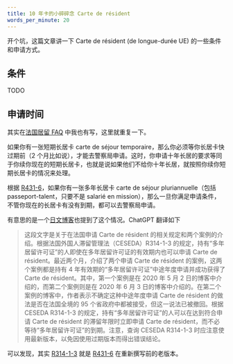 ```yaml
---
title: 10 年卡的小碎碎念 Carte de résident
words_per_minute: 20
---
```


开个坑，这篇文章讲一下 Carte de résident (de longue-durée UE) 的一些条件和申请方式。

## 条件

TODO

## 申请时间

其实在[法国居留 FAQ](/tds/faq/) 中我也有写，这里就重复一下。

如果你有一张短期长居卡 carte de séjour temporaire，那么你必须等你长居卡快过期前（2 个月比如说），才能去警察局申请。这时，你申请十年长居的要求等同于你续你现在的短期长居卡，也就是说如果他们不给你十年长居，就按照你续你短期长居卡的情况来处理。

根据 [R431-6](https://www.legifrance.gouv.fr/codes/article_lc/LEGIARTI000042806996)，如果你有一张多年长居卡 carte de séjour pluriannuelle（包括 passeport-talent，只要不是 salarié en mission），那么一旦你满足申请条件，不管你现在的长居卡有没有到期，都可以去警察局申请。

有意思的是一个[日文博客](http://okamotohirotugu.blog130.fc2.com/blog-entry-1164.html)也提到了这个情况。ChatGPT 翻译如下
> 这段文字是关于在法国申请 Carte de résident 的相关规定和两个案例的介绍。根据法国外国人滞留管理法（CESEDA）R314-1-3 的规定，持有“多年居留许可证”的人即使在多年居留许可证的有效期内也可以申请 Carte de résident。最近两个月，介绍了两个申请 Carte de résident 的案例，这两个案例都是持有 4 年有效期的“多年居留许可证”中途年度申请并成功获得了 Carte de résident。其中，第一个案例是在 2020 年 5 月 2 日的博客中介绍的，而第二个案例则是在 2020 年 6 月 3 日的博客中介绍的。在第二个案例的博客中，作者表示不确定这种中途年度申请 Carte de résident 的做法是否在法国全境的 95 个省政府中都被接受，但这一说法已被撤回。根据 CESEDA R314-1-3 的规定，持有“多年居留许可证”的人可以在达到符合申请 Carte de résident 的滞留年限时立即申请 Carte de résident，而不必等待“多年居留许可证”的到期。注意，查询 CESEDA R314-1-3 时应注意使用最新版本，以免因使用过期版本而得出错误结论。

可以发现，其实 [R314-1-3](https://www.legifrance.gouv.fr/codes/article_lc/LEGIARTI000033332680/2023-05-09) 就是 [R431-6](https://www.legifrance.gouv.fr/codes/article_lc/LEGIARTI000042806996) 在重新撰写前的老版本。
